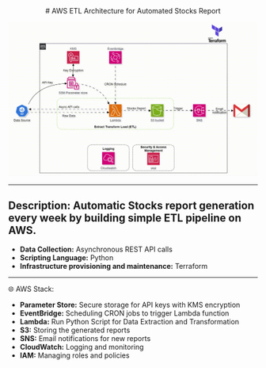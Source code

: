 <center># AWS ETL Architecture for Automated Stocks Report</center>

![AWS Architecture](architecture/architecture.gif)

---
**Description:** Automatic Stocks report generation every week by building simple ETL pipeline on AWS.
---

* **Data Collection:** Asynchronous REST API calls
* **Scripting Language:** Python
* **Infrastructure provisioning and maintenance:** Terraform

___

🌐 AWS Stack:

* **Parameter Store:** Secure storage for API keys with KMS encryption
* **EventBridge:** Scheduling CRON jobs to trigger Lambda function
* **Lambda:** Run Python Script for Data Extraction and Transformation
* **S3:** Storing the generated reports
* **SNS:** Email notifications for new reports
* **CloudWatch:** Logging and monitoring
* **IAM:** Managing roles and policies
